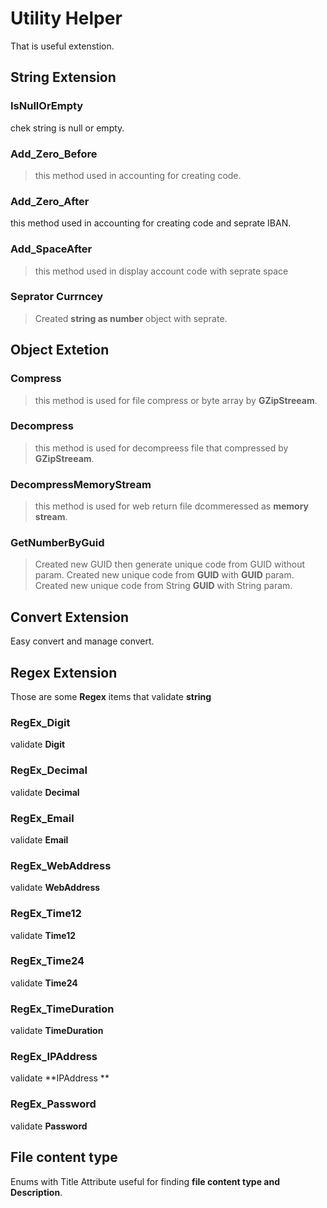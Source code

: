 # Utility Helper
That is useful extenstion.

## String Extension
### IsNullOrEmpty
chek string is null or empty.

### Add_Zero_Before
> this method used in accounting for creating code.

### Add_Zero_After
this method used in accounting for creating code and seprate IBAN.

### Add_SpaceAfter
> this method used in display account code with seprate space

### Seprator Currncey
> Created **string as number** object with seprate.

## Object Extetion
### Compress
> this method is used for file compress or byte array by **GZipStreeam**.

### Decompress
> this method is used for decompreess file that compressed by **GZipStreeam**.

### DecompressMemoryStream
> this method is used for web return file dcommeressed as **memory stream**.

### GetNumberByGuid
> Created new GUID then generate unique code from GUID without param. Created new unique code from **GUID** with **GUID** param. Created new unique code from String **GUID** with String param.

## Convert Extension
Easy convert and manage convert.	

## Regex Extension
Those are some **Regex** items that validate **string**
### RegEx_Digit
validate **Digit**
### RegEx_Decimal 
validate **Decimal**
### RegEx_Email
validate **Email**
### RegEx_WebAddress
validate **WebAddress**
### RegEx_Time12 
validate **Time12**
### RegEx_Time24 
validate **Time24**
### RegEx_TimeDuration
validate **TimeDuration**
### RegEx_IPAddress 
validate **IPAddress **
### RegEx_Password
validate **Password** 
## File content type
Enums with Title Attribute useful for finding **file content type and Description**.

